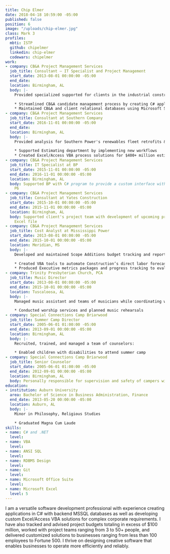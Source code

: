 ```yaml
---
title: Chip Elmer
date: 2018-04-18 10:59:00 -05:00
published: false
position: 6
image: "/uploads/chip-elmer.jpg"
class: Mark 3
profiles:
  mbti: ISTP
  github: chipelmer
  linkedin: chip-elmer
  codewars: chipelmer
work:
- company: CB&A Project Management Services
  job_title: Consultant – IT Specialist and Project Management
  start_date: 2013-08-01 00:00:00 -05:00
  end_date: 
  location: Birmingham, AL
  body: |-
    Provided specialized supported for clients in the industrial construction project management industry:

    * Streamlined CB&A candidate management process by creating C# application with a SQL database
    * Maintained CB&A and client relational databases using Microsoft SQL Server and TSQL
- company: CB&A Project Management Services
  job_title: Consultant at Southern Company
  start_date: 2016-11-01 00:00:00 -05:00
  end_date: 
  location: Birmingham, AL
  body: |-
    Provided analysis for Southern Power's renewables fleet retrofits & maintenance budgets:

    * Supported Estimating department by implementing new workflows
    * Created Excel/Access VBA process solutions for $400+ million estimates
- company: CB&A Project Management Services
  job_title: IT Specialist at BP
  start_date: 2015-11-01 00:00:00 -05:00
  end_date: 2016-11-01 00:00:00 -05:00
  location: Birmingham, AL
  body: Supported BP with C# program to provide a custom interface with Oracle's Primavera
    P6
- company: CB&A Project Management Services
  job_title: Consultant at Yates Construction
  start_date: 2015-10-01 00:00:00 -05:00
  end_date: 2015-11-01 00:00:00 -05:00
  location: Birmingham, AL
  body: Supported client's project team with development of upcoming project bid's
    Excel file
- company: CB&A Project Management Services
  job_title: Cost Analyst at Mississippi Power
  start_date: 2013-08-01 00:00:00 -05:00
  end_date: 2015-10-01 00:00:00 -05:00
  location: Meridian, MS
  body: |-
    Developed and maintained Scope Additions budget tracking and reporting:

    * Created VBA tools to automate Construction’s direct labor forecasting process
    * Produced Executive metrics packages and progress tracking to evaluate construction KPIs
- company: Trinity Presbyterian Church, PCA
  job_title: Music Director
  start_date: 2013-08-01 00:00:00 -05:00
  end_date: 2015-10-01 00:00:00 -05:00
  location: Tuscaloosa, AL
  body: |-
    Managed music assistant and teams of musicians while coordinating with senior leadership:

    * Conducted worship services and planned music rehearsals
- company: Special Connections Camp Briarwood
  job_title: Summer Camp Director
  start_date: 2005-06-01 01:00:00 -05:00
  end_date: 2013-09-01 00:00:00 -05:00
  location: Birmingham, AL
  body: |-
    Recruited, trained, and managed a team of counselors:

    * Enabled children with disabilities to attend summer camp
- company: Special Connections Camp Briarwood
  job_title: Senior Counselor
  start_date: 2005-06-01 01:00:00 -05:00
  end_date: 2012-09-01 00:00:00 -05:00
  location: Birmingham, AL
  body: Personally responsible for supervision and safety of campers with disabilities
education:
- institution: Auburn University
  area: Bachelor of Science in Business Administration, Finance
  end_date: 2013-05-20 00:00:00 -05:00
  location: Auburn, AL
  body: |-
    Minor in Philosophy, Religious Studies

    * Graduated Magna Cum Laude
skills:
- name: C# and .NET
  level: 
- name: VBA
  level: 
- name: ANSI SQL
  level: 
- name: RDBMS Design
  level: 
- name: Git
  level: 
- name: Microsoft Office Suite
  level: 
- name: Microsoft Excel
  level: 5
---
```


I am a versatile software development professional with experience creating applications in C# with backend MSSQL databases as well as developing custom Excel/Access VBA solutions for complex corporate requirements. I have also tracked and advised project budgets totaling in excess of $100 million, worked with project teams ranging from 3 to 50+ people, and delivered customized solutions to businesses ranging from less than 100 employees to Fortune 500. I thrive on designing creative software that enables businesses to operate more efficiently and reliably.